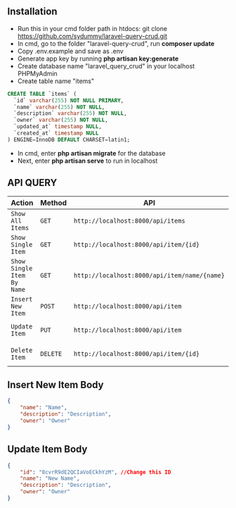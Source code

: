 ## Installation

-   Run this in your cmd folder path in htdocs: git clone https://github.com/sydummy/laravel-query-crud.git
-   In cmd, go to the folder "laravel-query-crud", run **composer update**
-   Copy .env.example and save as .env
-   Generate app key by running **php artisan key:generate**
-   Create database name "laravel_query_crud" in your localhost PHPMyAdmin
-   Create table name "items"

```sql
CREATE TABLE `items` (
  `id` varchar(255) NOT NULL PRIMARY,
  `name` varchar(255) NOT NULL,
  `description` varchar(255) NOT NULL,
  `owner` varchar(255) NOT NULL,
  `updated_at` timestamp NULL,
  `created_at` timestamp NULL
) ENGINE=InnoDB DEFAULT CHARSET=latin1;
```

-   In cmd, enter **php artisan migrate** for the database
-   Next, enter **php artisan serve** to run in localhost

## API QUERY

| Action                     | Method   | API                                          | Headers                                                     | Body             |
| -------------------------- | -------- | -------------------------------------------- | ----------------------------------------------------------- | ---------------- |
| `Show All Items`           | `GET`    | `http://localhost:8000/api/items`            |                                                             |                  |
| `Show Single Item`         | `GET`    | `http://localhost:8000/api/item/{id}`        |                                                             |                  |
| `Show Single Item By Name` | `GET`    | `http://localhost:8000/api/item/name/{name}` |                                                             |                  |
| `Insert New Item`          | `POST`   | `http://localhost:8000/api/item`             | `Acceptapplication/json`<br> `Content-Typeapplication/json` | `See Body Below` |
| `Update Item`              | `PUT`    | `http://localhost:8000/api/item`             | `Acceptapplication/json`<br> `Content-Typeapplication/json` | `See Body Below` |
| `Delete Item`              | `DELETE` | `http://localhost:8000/api/item/{id}`        | `Acceptapplication/json`<br> `Content-Typeapplication/json` |                  |

## Insert New Item Body

```json
{
    "name": "Name",
    "description": "Description",
    "owner": "Owner"
}
```

## Update Item Body

```json
{
    "id": "8cvrR9dE2QCIaVoECkhYzM", //Change this ID
    "name": "New Name",
    "description": "Description",
    "owner": "Owner"
}
```
